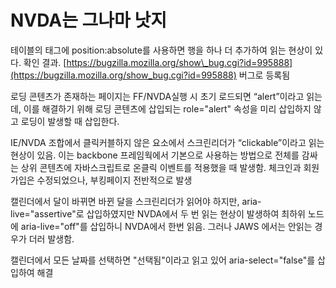 # NVDA는 그나마 낫지

테이블의 태그에 position:absolute를 사용하면 행을 하나 더 추가하여 읽는 현상이 있다. 확인 결과. [https://bugzilla.mozilla.org/show\_bug.cgi?id=995888](https://bugzilla.mozilla.org/show_bug.cgi?id=995888) 버그로 등록됨

로딩 콘텐츠가 존재하는 페이지는 FF/NVDA실행 시 초기 로드되면 “alert”이라고 읽는데, 이를 해결하기 위해 로딩 콘텐츠에 삽입되는 role="alert" 속성을 미리 삽입하지 않고 로딩이 발생할 때 삽입한다.

IE/NVDA 조합에서 클릭커블하지 않은 요소에서 스크린리더가 “clickable”이라고 읽는 현상이 있음. 이는 backbone 프레임웍에서 기본으로 사용하는 방법으로 전체를 감싸는 상위 콘텐츠에 자바스크립트로 온클릭 이벤트를 적용했을 때 발생함. 체크인과 회원가입은 수정되었으나, 부킹페이지 전반적으로 발생

캘린더에서 달이 바뀌면 바뀐 달을 스크린리더가 읽어야 하지만, aria-live="assertive"로 삽입하였지만 NVDA에서 두 번 읽는 현상이 발생하여 최하위 노드에 aria-live="off"를 삽입하니 NVDA에서 한번 읽음. 그러나 JAWS 에서는 안읽는 경우가 더러 발생함.

캘린더에서 모든 날짜를 선택하면 "선택됨"이라고 읽고 있어 aria-select="false"를 삽입하여 해결

